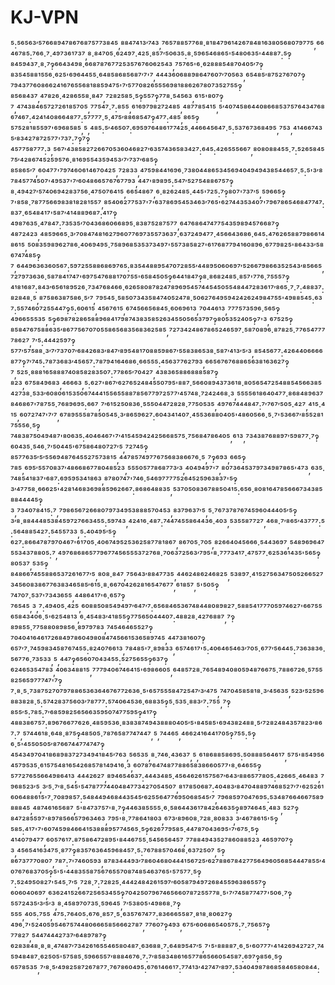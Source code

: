 # KJ-VPN
⁵:⁵⁶⁵⁶³′⁵⁷⁶⁶⁸⁹⁴⁷⁸⁶⁷⁶⁸⁷⁵⁷⁷³⁸⁴⁵,⁸⁸⁴⁷⁴¹³′⁷⁴³,⁷⁶⁵⁷⁸⁸⁵⁷⁷⁶⁸·⁸¹⁸⁴⁷⁹⁶¹⁴²⁶⁷⁸⁴⁸¹⁶³⁸⁰⁵⁶⁸⁰⁷⁹⁷⁷⁵,⁶⁶⁴⁶⁷⁸⁵:⁷⁶⁶·⁷·⁴⁹⁷³⁶¹⁷³⁷,⁸·⁸⁴⁷⁰⁵·⁶²⁴⁹⁷·⁴²⁵·⁸⁵⁷′⁵⁰⁶³⁵:⁸·⁵⁹⁶⁵⁴⁶⁸⁶⁵'⁵⁴⁸⁰⁶³⁵'⁴⁴⁸⁸⁷:⁵‽⁸⁴⁵⁹⁴³⁷·⁸·⁷‽⁶⁶⁴³⁴⁹⁸·⁶⁶⁸⁷⁸⁷⁶⁷⁷²⁵³⁵⁷⁶⁷⁶⁰⁶²⁵⁴³,⁷⁵⁷⁶⁵'⁶·⁶²⁸⁸⁸⁵⁴⁸⁷⁰⁴⁰⁵′⁷‽⁸³⁵⁴⁵⁸⁸¹⁵⁵⁶·⁶²⁵'⁶⁹⁶⁴⁴⁵⁵·⁶⁴⁸⁵⁸⁶⁸⁵⁶⁸⁷′⁷'⁷,⁴⁴⁴³⁶⁰⁶⁸⁸⁹⁸⁶⁴⁷⁶⁰⁷′⁷⁰⁵⁶³,⁶⁵⁴⁸⁵′⁸⁷⁵²⁷⁶⁷⁰⁷‽⁷⁹⁴³⁷⁷⁶⁰⁸⁶⁶²⁴¹⁶⁷⁶⁵⁵⁶⁸¹⁸⁸⁵⁹⁴⁷⁵'⁷′⁵⁷⁷⁰⁸²⁶⁵⁵⁵⁶⁹⁸¹⁸⁸⁶²⁶⁷⁸⁰⁷³⁵²⁷⁵⁵‽⁸⁵⁶⁸⁴³⁷,⁴⁷⁸²⁶·⁴²⁸⁶⁵⁵⁸·⁸⁴⁷,⁷²⁸²⁵⁸⁵·⁵‽⁵⁵⁷‽⁷⁷⁸·⁵⁴⁵⁶³,⁶¹⁵'⁸⁰⁷‽⁷,⁴⁷⁴³⁸⁴⁶⁵⁷²⁷²⁶¹⁸⁵⁷⁰⁵,⁷⁷⁵⁴⁷·⁷:⁸⁵⁵,⁶¹⁶⁹⁷⁹⁸²⁷²⁴⁸⁵,⁴⁸⁷⁷⁸⁵⁴¹⁵,⁵′⁴⁰⁷⁴⁵⁸⁶⁴⁴⁰⁸⁶⁶⁸⁵³⁷⁵⁷⁶⁴³⁴⁷⁶⁸⁶⁷⁴⁶⁷:⁴²⁴¹⁴⁰⁸⁶⁶⁴⁸⁷⁷:⁵⁷⁷⁷⁷·⁵·⁴⁷⁵′⁸⁸⁶⁸⁵⁴⁷‽⁴⁷⁷:⁴⁸⁵,⁸⁶⁵‽⁵⁷⁵²⁸¹⁸⁵⁵⁹⁷'⁶⁹⁶⁸⁵⁸⁵,⁵,⁴⁸⁵:⁵′⁴⁶⁵⁰⁷:⁶⁹⁵⁹⁷⁶⁴⁸⁶¹⁷⁷⁴²⁵·⁴⁴⁶⁶⁴⁵⁶⁴⁷·⁵:⁵³⁷⁶⁷³⁶⁸⁴⁹⁵,⁷⁵³,⁴¹⁴⁶⁶⁷⁴³⁵′⁸³⁴²⁷⁸⁷²⁵⁷⁷'⁷³⁷:⁷‽⁷‽⁴⁵⁷⁷⁵⁸⁷⁷⁷:³,⁵⁶⁷′⁴³⁸⁵⁸²⁷²⁶⁶⁷⁰⁵³⁶⁰⁴⁶⁸²⁷′⁶³⁵⁷⁴³⁶⁵⁸³⁴²⁷:⁶⁴⁵:⁴²⁶⁵⁵⁵⁶⁶⁷,⁸⁰⁸⁰⁸⁸⁴⁵⁵·⁷:⁵²⁶⁵⁸⁴⁵⁷⁵′⁴²⁸⁶⁷⁴⁵²⁵⁹⁵⁷⁶·⁸¹⁶⁹⁵⁵⁴³⁵⁹⁴⁵³′⁷′⁷³⁷′⁶⁸⁵‽⁸⁵⁸⁶⁵′⁷,⁶⁰⁴⁷⁷'⁷⁹⁷⁴⁶⁰⁶¹⁴⁶⁷⁰⁴²⁵,⁷²⁸³³,⁴⁷⁵⁹⁸⁴⁴¹⁶⁹⁶·⁷³⁸⁰⁴⁴⁸⁶⁵³⁴⁵⁶⁹⁴⁰⁴⁹⁴⁹⁴³⁸⁵⁴⁴⁶⁵⁷·⁵:⁵'³′⁸⁷⁸⁴⁵⁷⁷⁴⁵⁰⁷'⁴⁹⁵³⁷'⁷′⁶⁰⁴⁸⁶⁶⁵⁷⁶⁷⁶⁷⁷⁹³,⁴⁴⁷'⁸⁹⁸⁹⁵:⁵⁴⁷′⁵²⁷⁵⁴⁸⁸⁶⁷⁵⁷‽⁸·⁴⁹⁴²⁷′⁵⁷⁴⁰⁶⁹⁴²⁸³⁷⁵⁶·⁴⁷⁵⁰⁷⁶⁴¹⁵,⁶⁶⁵⁴⁸⁶⁷,⁶·⁸²⁶²⁴⁸⁵·⁴⁴⁵'⁷²⁵:⁷‽⁸⁰⁷'⁷³⁷′⁵,⁵⁹⁶⁶⁵‽⁷'⁸⁵⁸·⁷⁸⁷⁷⁵⁶⁶⁹⁸³⁸¹⁸²⁸¹⁵⁵⁷,⁸⁵⁴⁰⁶²⁷⁷⁵³⁷'⁷'⁶³⁷⁸⁶⁹⁵⁴⁵³⁴⁶³′⁷⁶⁵'⁶²⁷⁴⁴³⁵³⁴⁰⁷'⁷⁹⁶⁷⁸⁶⁵⁴⁶⁸⁴⁷⁷⁴⁷:⁸³⁷·⁶⁵⁴⁸⁴¹⁷'⁵⁸⁷′⁴¹⁴⁸⁸⁹⁶⁸⁷:⁴¹⁷‽⁴⁹⁸⁷⁶³⁵·⁴⁷⁸⁴⁷:⁷³⁵³⁵′⁷⁰⁴³⁶⁸⁶⁰⁶⁶⁸⁹⁵·⁸³⁸⁷⁵²⁸⁷⁵⁷⁷,⁶⁴⁷⁶⁸⁶⁴⁷⁴⁷⁷⁵⁴³⁵⁹⁸⁹⁴⁵⁷⁶⁶⁸⁷‽⁴⁸⁷²⁴²³,⁴⁸⁵⁹⁶⁶⁵·³′⁷⁰⁸⁴⁷⁴⁸¹⁶²⁷⁹⁶⁰⁷⁷⁶⁹⁷³⁵⁵⁷³⁶³⁷·⁶³⁷²⁴⁹⁴⁷⁷·⁴⁵⁶⁶⁴³⁶⁸⁶·⁶⁴⁵:⁴⁷⁶²⁶⁵⁸⁸⁷⁹⁸⁶⁶¹⁴⁸⁶¹⁵,⁵⁰⁸³⁵⁹⁸⁹⁶²⁷⁸⁶·⁴⁰⁶⁹⁴⁹⁵·⁷⁵⁸⁹⁶⁸⁵³⁵³⁷³⁴⁹⁷'⁵⁵⁷³⁸⁵⁸²⁷'⁶¹⁷⁶⁸⁷⁷⁹⁴¹⁶⁰⁸⁹⁶·⁶⁷⁷⁹⁸²⁵'⁸⁶⁴³³′⁵⁸⁶⁷⁴⁷⁴⁸⁵‽⁷,⁶⁴⁴⁹⁶³⁶³⁶⁰⁵⁶⁷:⁵⁹⁷²⁵⁵⁸⁸⁶⁸⁶⁹⁷⁶⁵:⁸³⁵⁴⁴⁸⁸⁹⁵⁴⁷⁰⁷²⁸⁵⁵′⁴⁴⁸⁹⁵⁰⁶⁰⁶⁹⁷′⁵²⁶⁶⁷⁹⁸⁶⁶³⁵²⁵⁴³′⁸⁵⁶⁶⁵,⁷²⁷⁹⁷³⁶³⁶·⁵⁸⁷⁸⁴¹⁷⁴⁷'⁶⁹⁷⁵⁴⁷⁶⁸⁸¹⁷⁰⁷⁵⁵'⁶⁵⁸⁴⁵⁰⁵‽⁶⁴⁴¹⁸⁴⁷‽⁸·⁸⁶⁸²⁴⁸⁵·⁸⁵⁷'⁷⁷⁶·⁷⁵⁵⁵⁷‽⁴¹⁸¹⁶⁸⁷:⁸⁴³′⁶⁵⁶¹⁸⁹⁵²⁶·⁷³⁴⁷⁶⁸⁴⁶⁶·⁶²⁶⁵⁸⁰⁸⁷⁸²⁴⁷⁸⁹⁶⁹⁵⁴⁵⁷⁴⁴⁵⁴⁵⁰⁵⁵⁴⁸⁴⁴⁷²⁸³⁶¹⁷′⁸⁶⁵·⁷·⁷:⁴⁸⁸³⁷:⁸²⁸⁴⁸·⁵,⁸⁷⁵⁸⁶³⁸⁷⁵⁸⁶·⁵′⁷,⁷⁹⁵⁴⁵·⁵⁸⁵⁰⁷³⁴³⁵⁸⁴⁷⁴⁰⁵²⁴⁷⁸·⁵⁰⁶²⁷⁶⁴⁹⁵⁹⁴²⁴²⁶²⁴⁹⁸⁴⁷⁵⁵'⁴⁹⁸⁸⁵⁴⁵:⁶³⁷:⁵⁵⁷⁴⁶⁰⁷²⁵⁵⁴⁴⁷‽⁵:⁶⁰⁶¹⁵,⁴⁵⁶⁷⁶¹⁵,⁶⁷⁴⁵⁶⁶⁵⁶⁸⁴⁵·⁶⁰⁶⁹⁶¹³,⁷⁰⁴⁴⁶¹³,⁷⁷⁷⁵⁷³⁵⁹⁶·⁵⁶⁵‽⁴⁹⁶⁶⁵⁵⁵³⁵,⁵‽⁶⁹⁸⁷⁸²⁸⁶⁵⁸⁸⁹⁶⁸⁴¹⁷⁹⁸⁷⁴³⁸³⁵⁸⁵²⁶³⁴⁵⁵⁰⁵⁶⁵³⁷⁹⁷‽⁸⁰⁵³⁵²⁴⁰⁵‽⁷'³,⁶⁷⁵²⁵‽⁸⁵⁸⁴⁷⁶⁷⁵⁸⁸⁶³⁵′⁸⁶⁷⁷⁵⁶⁷⁰⁷⁰⁵⁵⁸⁶⁵⁶⁸³⁵⁶⁸³⁶²⁵⁸⁵,⁷²⁷³⁴²⁴⁸⁶⁷⁸⁶⁵²⁴⁶⁵⁹⁷·⁵⁸⁷⁰⁸⁹⁶·⁸⁷⁸²⁵·⁷⁷⁶⁵⁴⁷⁷⁷⁷⁸⁶²⁷,⁷′⁵:⁴⁴⁴²⁵⁹⁷‽⁵⁷⁷′⁵⁷⁵⁸⁸·³′⁷′⁷³⁷⁰⁷′⁶⁸⁴²⁶⁸³′⁸⁴⁷′⁸⁹⁵⁴⁸¹⁷⁰⁸⁸⁵⁹⁸⁶⁷′⁵⁵⁸³⁸⁶⁵³⁸·⁵⁸⁷′⁴¹³′⁵′³,⁸⁵⁴⁵⁶⁷⁷:⁴²⁶⁴⁴⁰⁶⁶⁶⁶⁸⁷⁷‽⁷′⁷⁴⁵:⁷⁸⁷³⁶⁸³′⁴⁵⁶⁵⁷:⁷⁸⁷⁹⁴¹⁶⁴⁶⁸⁶·⁶⁶⁵⁵⁵:⁴⁵⁶³⁷⁷⁶²⁷⁹³,⁶⁶⁵⁶⁷⁶⁷⁶⁸⁸⁶⁵⁶³⁸¹⁶³⁶²⁷‽⁷,⁵²⁵·⁸⁸⁸¹⁶⁵⁸⁸⁸⁷⁴⁰⁸⁵⁸²⁸³⁵⁰⁷:⁷⁷⁸⁶⁵′⁷⁰⁴²⁷,⁴³⁸³⁶⁵⁸⁸⁶⁸⁸⁸⁵⁸⁷‽⁸²³,⁶⁷⁵⁸⁴⁹⁶⁸³,⁴⁶⁶⁶³,⁵:⁶²⁷'⁸⁶⁷′⁶²⁷⁶⁵²⁴⁸⁴⁵⁵⁰⁷⁹⁵'⁸⁸⁷·⁵⁶⁶⁰⁸⁹⁴³⁷³⁶¹⁸·⁸⁰⁵⁶⁵⁴⁷²⁵⁴⁸⁸⁵⁴⁵⁶⁶³⁸⁵⁴²⁷³⁸·⁵³³′⁶⁰⁸⁰⁶¹⁵³⁵⁰⁶⁷⁴⁴⁴¹⁵⁵⁶⁵⁵⁸⁸⁷⁸⁵⁶⁷⁷⁹⁷²⁵⁷⁷′⁴⁵⁷⁴⁸·⁷²⁴²⁴⁶⁸·³,⁵⁵⁵⁵⁶¹⁸⁶⁴⁰⁴⁷⁷·⁸⁶⁸⁴⁸⁹⁶³⁷⁸⁴⁶⁸⁶⁷'⁷⁸⁷⁵⁵·⁷⁶⁸⁹⁶⁹⁵:⁶⁶⁷,⁷′⁶¹⁵²⁵⁰⁸³⁶·⁵⁵⁵⁰⁴⁴⁷²⁸²⁸·⁷⁷⁵⁰⁵³⁵,⁴⁹⁷⁶⁷⁴⁴⁴⁸⁴⁷:⁷′⁷⁶⁷′⁵⁰⁵·⁴²⁷,⁴¹⁵·⁴¹⁵,⁶⁰⁷²⁷⁴⁷'⁷′⁷,⁶⁷⁸⁹⁵⁵⁵⁸⁷⁸⁵⁰⁵⁴⁵·³′⁸⁶⁵⁹⁶²⁷:⁶⁰⁴³⁴¹⁴⁰⁷·⁴⁵⁵³⁶⁸⁸⁰⁴⁰⁵'⁴⁸⁶⁰⁵⁶⁶·⁵·⁷'⁵³⁶⁶⁷′⁸⁵⁵²⁸¹⁷⁵⁵⁵⁶·⁵‽⁷⁴⁸³⁸⁷⁵⁰⁴⁹⁴⁸⁷'⁸⁰⁶³⁵:⁴⁰⁴⁶⁴⁶⁷'⁷′⁴¹⁵⁴⁵⁹⁴²⁴²⁵⁶⁶⁸⁵⁷⁵·⁷⁵⁶⁸⁴⁷⁸⁶⁴⁰⁵,⁶¹³,⁷³⁴³⁸⁷⁶⁸⁸⁹⁷′⁵⁹⁸⁷⁷·⁷‽⁶⁰⁴³⁵·⁵⁴⁶·⁷′⁵⁰⁴⁴⁵'⁶⁷⁵⁸⁶⁴⁸⁰⁷²⁷′⁵,⁷²⁷⁴⁵‽⁸⁵⁷⁷⁶³⁵′⁵′⁵⁵⁶⁹⁴⁸⁷⁶⁴⁵⁵²⁷⁵⁷³⁸¹⁵,⁴⁴⁷⁸⁵⁷⁴⁹⁷⁷⁶⁷⁵⁶⁸³⁸⁶⁶⁷⁶·⁵,⁷‽⁶⁹³,⁶⁶⁵‽⁷⁸⁵,⁶⁹⁵′⁵⁵⁷⁰⁸³⁷′⁴⁸⁶⁶⁸⁶⁷⁷⁸⁰⁴⁸⁵²³,⁵⁵⁵⁰⁵⁷⁷⁸⁶⁸⁷⁷³′³,⁴⁰⁴⁹⁴⁹⁷'⁷,⁸⁰⁷³⁶⁴⁵³⁷⁹⁷³⁴⁹⁸⁷⁸⁶⁵'⁴⁷³,⁶³⁵·⁷⁴⁸⁵⁴¹⁸³⁷'⁶⁸⁷:⁶⁹⁵⁹⁵³⁴¹⁸⁶³,⁸⁷⁸⁰⁷⁴⁷'⁷⁴⁶·⁵⁴⁶⁹⁷⁷⁷⁷⁵²⁶⁴⁵²⁵⁹⁶³⁸³⁷'⁵‽³′⁴⁷⁷⁵⁸·⁶⁶⁶²⁵'⁴²⁸¹⁴⁶⁸³⁶⁹⁸⁸⁵⁹⁶²⁶⁶⁷:⁸⁶⁸⁶⁴⁸⁸³⁵,⁵³⁷⁰⁵⁰⁸³⁶⁷⁸⁸⁵⁰⁴¹⁵:⁶⁵⁶·⁸⁰⁸¹⁶⁴⁷⁸⁵⁶⁶⁶⁷³⁴³⁸⁵⁸⁸⁴⁴⁴⁴⁵‽³,⁷³⁴⁰⁷⁸⁴¹⁵:⁷,⁷⁹⁸⁶⁵⁶⁷²⁶⁶⁸⁰⁷⁹⁷³⁴⁹⁵³⁸⁸⁸⁵⁷⁰⁴⁵³,⁸³⁷⁹⁶³⁷′⁵,⁵·⁷⁶⁷³⁷⁸⁷⁶⁷⁴⁵⁹⁶⁰⁴⁴⁴⁰⁵′⁵‽³′⁸·⁸⁸⁴⁴⁴⁸⁵³⁸⁴⁵⁹⁷²⁷⁶⁶³⁴⁵⁵:⁵⁹⁷⁴³,⁴²⁴¹⁶·⁴⁸⁷:⁷⁴⁴⁷⁴⁵⁵⁸⁶⁴⁴³⁶·⁴⁰³,⁵³⁵⁵⁸⁷⁷²⁷,⁴⁶⁸·⁷′⁸⁶⁵′⁴³⁷⁷⁷:⁵:⁵⁶⁴⁸⁸⁵⁴²⁷:⁵⁴⁵⁵⁷³³,⁵:⁴⁰⁴⁹⁵′⁵‽⁶²⁷:⁸⁶⁶⁴⁷⁸⁷⁹⁷⁰⁴⁶⁷'⁶¹⁷⁰⁵·⁴⁰⁶⁷⁴⁹⁵²⁵³⁶²⁵⁸⁷⁷⁸¹⁸⁶⁷,⁸⁶⁷⁰⁵·⁷⁰⁵,⁸²⁶⁶⁴⁰⁴⁵⁶⁶⁶·⁵⁴⁴³⁶⁹⁷,⁵⁴⁸⁹⁶⁹⁶⁴⁷⁵⁵³⁴³⁷⁸⁸⁰⁵:⁷,⁴⁹⁷⁶⁸⁶⁸⁶⁵⁷⁷⁹⁶⁷⁷⁴⁵⁶⁵⁵⁵³⁷²⁷⁶⁸·⁷⁰⁶³⁷²⁵⁶³′⁷⁹⁵'⁸·⁷⁷⁷³⁴¹⁷·⁴⁷⁵⁷⁷·⁶²⁵³⁶¹⁴³⁵'⁵⁶⁵‽⁸⁰⁵³⁷,⁵³⁵‽⁸⁴⁸⁶⁶⁷⁴⁵⁵⁸⁸⁶⁵³⁷²⁶¹⁶⁷⁷′⁵,⁸⁰⁸·⁸⁴⁷,⁷⁵⁶⁴³′⁸⁸⁴⁷⁷³⁵,⁴⁴⁶²⁴⁸⁶²⁴⁶⁸²⁵,⁵³⁸⁹⁷·⁴¹⁵²⁷⁵⁶³⁴⁷⁵⁰⁵²⁶⁶⁵²⁷³⁴⁵⁶⁰⁸³⁸⁶⁷⁷⁶³⁸³⁴⁶⁵⁸⁵′⁶¹⁵·⁸·⁶⁶⁷⁰⁴²⁶²⁸¹⁶⁵⁴⁷⁶⁷⁷,⁶¹⁸⁵⁷,⁵'⁵⁰⁵‽⁷⁴⁷⁰⁷·⁵³⁷'⁷³⁴³⁶⁵⁵,⁴⁴⁸⁶⁴¹⁷'⁶·⁶⁵⁷‽⁷⁶⁵⁴⁵,³,⁷:⁴⁹⁴⁰⁵·⁴²⁵,⁶⁰⁸⁸⁵⁰⁸⁵⁴⁹⁴⁹⁷′⁶⁴⁷′⁷:⁶⁵⁶⁸⁴⁶⁵³⁶⁷⁴⁸⁴⁴⁸⁰⁸⁹⁸²⁷·⁵⁸⁸⁵⁴¹⁷⁷⁷⁰⁵⁹⁷⁴⁶²⁷'⁶⁶⁷⁵⁵⁶⁵⁸⁴³⁴⁰⁶·⁵'⁶²⁵⁴⁸¹³,⁶·⁴⁵⁴⁸³′⁴¹⁸⁵⁵‽⁷⁷⁵⁶⁵⁰⁴⁴⁴⁰⁷:⁴⁸⁸²⁸·⁴²⁷⁶⁸⁸⁷,⁷‽⁸⁹⁸⁵⁵·⁷⁷⁵⁸⁸⁰⁸⁹⁸⁵⁶·⁸⁹⁷⁹⁷⁸³,⁷⁴⁵⁴⁶⁴⁶⁵⁵²⁷‽⁷⁰⁴⁰⁴¹⁶⁴⁶¹⁷²⁶⁸⁴⁹⁷⁸⁶⁰⁴⁹⁸⁰⁸⁴⁷⁴⁵⁶⁶¹⁵³⁶⁵⁸⁹⁷⁴⁵,⁴⁴⁷³⁸¹⁶⁰⁷‽⁶⁵⁷′⁷·⁷⁴⁵⁹⁸³⁴⁵⁸⁷⁶⁷⁴⁵⁵:⁸²⁴⁰⁷⁶⁶¹³,⁷⁸⁴⁸⁵'⁷·⁸⁹⁸³³,⁶⁵⁷⁴⁶¹⁷'⁵:⁴⁰⁶⁴⁶⁵⁴⁶³′⁷⁰⁵·⁶⁷⁷′⁵⁶⁴⁴⁵:⁷³⁶³⁸³⁶·⁵⁶⁷⁷⁶·⁷³⁵³³,⁵,⁴⁴⁷‽⁶⁵⁶⁰⁷⁰⁴³⁴⁵⁵:⁵²⁷⁵⁶⁵⁵‽⁶³⁷‽⁶²⁴⁶⁵³⁵⁴⁷⁸³,⁴⁰⁶³⁴⁸⁸¹⁵,⁷⁷⁷⁹⁴⁰⁶⁷⁴⁶⁴¹⁵'⁶⁹⁸⁶⁶⁰⁵,⁶⁴⁸⁵⁷²⁸·⁷⁶⁵⁴⁸⁹⁴⁰⁸⁰⁵⁹⁴⁸⁷⁶⁶⁷⁵·⁷⁸⁸⁶⁷²⁶·⁵⁷⁵⁵⁸²⁵⁶⁵⁹⁷⁷⁷⁴⁷'⁷‽⁷·⁸·⁵·⁷³⁸⁷⁵²⁷⁰⁷⁹⁷⁸⁸⁶⁵³⁶³⁶⁴⁶⁷⁶⁷⁷²⁶³⁶·⁵'⁶⁵⁷⁵⁵⁵⁸⁴⁷²⁵⁴⁷′³′⁴⁷⁵,⁷⁴⁷⁰⁴⁵⁸⁵⁸¹⁸·³′⁴⁵⁶³⁵,⁵²³′⁵²⁵⁹⁶⁸⁸³⁸²⁸·⁵:⁵⁷⁴²⁸³⁷⁵⁶⁰³′⁷⁸⁷⁷⁷:⁵⁷⁴⁰⁶⁴⁵³⁶·⁶⁸⁸³⁵‽⁵·⁵³⁵·⁸⁸³′⁷:⁷⁵⁵,⁷‽⁸⁵⁵′⁵:⁷⁸⁵:⁷′⁶⁸⁵⁹⁸²⁵⁶⁵⁶⁶³⁵⁹⁵⁰⁷⁴⁷⁷⁵⁹⁵‽⁴¹⁷‽⁴⁸⁸³⁸⁶⁷⁵⁷:⁸⁹⁶⁷⁶⁶⁷⁷⁶²⁶·⁴⁸⁵⁹⁵³⁶·⁸³⁸³⁸⁷⁴⁹⁴³⁸⁸⁸⁰⁴⁰⁵′⁵'⁸⁴⁵⁸⁵'⁶⁹⁴³⁸²⁴⁸⁸·⁵′⁷²⁸²⁴⁸⁴³⁵⁷⁸²³′⁸⁶⁷:⁷,⁵⁷⁴⁴⁶¹⁸·⁶⁴⁸·⁸⁷⁵‽⁴⁸⁵⁰⁵·⁷⁸⁷⁶⁵⁸⁷⁷⁴⁷⁴⁴⁷,⁵,⁷⁴⁴⁶⁵,⁴⁶⁶²⁴¹⁶⁴⁴¹⁷⁰⁵‽⁷⁵⁵:⁵‽⁶·⁵'⁴⁵⁵⁰⁵⁰⁵′⁸⁷⁶⁶⁷⁴⁴⁷⁷⁴⁷⁴⁷‽⁴⁵⁴³⁴⁹⁷⁰⁴¹⁸⁶⁸⁹⁸³⁷²⁷³⁴⁹⁴¹⁸⁴⁵′⁷⁶³,⁵⁶⁵³⁵,⁸·⁷⁴⁶·⁴³⁶³⁷,⁵,⁶¹⁸⁶⁸⁸⁵⁸⁶⁹⁵:⁵⁰⁸⁸⁸⁵⁶⁴⁶¹⁷,⁵⁷⁵'⁸⁵⁴⁹⁵⁶⁴⁵⁷⁹⁵³⁵·⁶¹⁵⁷⁵⁴⁸¹⁶⁵⁴²⁶⁸⁵⁷⁸¹⁴⁹⁴¹⁶·³,⁶⁰⁷⁸⁷⁶⁴⁷⁴⁸⁷⁷⁸⁸⁶⁵⁸³⁸⁶⁶⁰⁵⁷⁷'⁸·⁶⁴⁶⁵⁵‽⁵⁷⁷²⁷⁶⁵⁵⁶⁶⁴⁹⁸⁶⁴¹³,⁴⁴⁴²⁶²⁷,⁸⁹⁴⁶⁵⁴⁶³⁷:⁴⁴⁴³⁴⁸⁵·⁴⁵⁶⁴⁶²⁶¹⁵⁷⁵⁶⁷′⁶⁴³′⁸⁸⁶⁵⁷⁷⁸⁰⁵:⁴²⁶⁶⁵·⁴⁶⁴⁸³,⁷⁹⁶⁸⁵²³′⁵,³′⁵·⁷′⁸·⁵⁴⁵'⁵⁴⁷⁸⁷⁷⁷⁴⁴⁰⁴⁸⁴⁷⁷³⁴²⁷⁰⁵⁴⁵⁰⁷,⁸¹⁷⁸⁵⁰⁶⁸⁷:⁴⁰⁴⁸³′⁸⁴⁷⁰⁴⁸⁸⁹⁷⁴⁶⁸⁵²⁷′⁷'⁶²⁵²⁶¹⁶⁰⁶⁴⁸⁸⁶¹⁵'⁷·⁷⁰⁸⁹⁸⁵⁷:⁵⁴⁸⁴⁴⁹⁴⁶⁸⁴⁴³⁵⁴⁵′⁶²⁵⁵⁶⁴⁷⁷⁶⁹⁵⁰⁶⁸⁵⁴⁵′⁷,⁷⁹⁶⁸⁵⁹⁷⁰⁴⁷⁶⁹⁵:⁵³⁴⁸⁷⁶⁶⁴⁶⁶⁷⁵⁸⁹⁸⁸⁸⁴⁵,⁴⁸⁷⁴⁶¹⁶⁵⁶⁸⁷,⁵'⁸⁴⁷³⁷⁵⁷'⁸·⁷‽⁴⁴⁶³⁸⁵⁵⁵⁵·⁶·⁵⁸⁶⁴⁴³⁶¹⁷⁸⁴²⁶⁴⁶³⁵‽⁸⁹⁷⁴⁶⁴⁵·⁴⁸³,⁵²⁷‽⁸⁴⁷²⁸⁵⁵⁹⁷'⁸⁹⁷⁸⁵⁶⁶⁵⁷⁹⁶³⁴⁶³,⁷⁹⁵'⁸·⁷⁷⁸⁶⁴¹⁸⁰³,⁶⁷³′⁸⁹⁶⁰⁸·⁷²⁸·⁸⁰⁸³³,³′⁴⁶⁷⁸⁶¹⁵'⁵‽⁵⁸⁵:⁴¹⁷'⁷'⁶⁰⁷⁴⁵⁹⁸⁴⁶⁶⁴¹⁵³⁸⁸⁸⁹⁵⁷⁷⁴⁵⁶⁵·⁵‽⁶²⁶⁷⁷⁹⁵⁸⁵·⁴⁴⁷⁸⁷⁰⁴³⁶⁹⁵'⁷′⁶⁷⁵·⁵‽⁴¹⁴⁰⁷⁹⁴⁷⁷,⁶⁰⁵⁷⁶¹⁷:⁸⁷⁵⁸⁶⁴⁷²⁸⁹⁵'⁸⁴⁴⁶⁷⁵⁵·⁵⁴⁵⁶⁵⁶⁴⁵⁷,⁷⁷⁸⁸⁴⁹⁴³⁵²⁷⁸⁶⁰⁸⁸⁵²³,⁴⁶⁵⁹⁷⁰⁷‽³,⁴⁵⁶⁵⁴¹⁶³⁴⁷⁵·⁸⁷⁷‽⁸³⁵⁷⁶³⁶⁴⁵⁹⁶⁸⁴⁵⁷·⁵:⁷⁶⁷⁸⁸⁵⁷⁰⁴⁶⁸·⁶³⁷²⁵⁰⁷,⁵‽⁸⁶⁷³⁷⁷⁷⁰⁸⁰⁷,⁷⁸⁷:⁷'⁷⁴⁶⁰⁵⁹³,⁸⁷⁸³⁴⁴⁴⁹³′⁷⁸⁶⁰⁴⁶⁸⁰⁴⁴⁴¹⁵⁶⁷²⁵′⁶²⁷⁸⁸⁶⁷⁸⁴²⁷⁷⁵⁶⁴⁹⁶⁰⁵⁶⁸⁵⁴⁴⁴⁷⁸⁵⁵′⁴⁰⁷⁶⁷⁶⁸³⁷⁰⁵‽⁵'⁵'⁴⁴⁸³⁵⁵⁸⁷⁵⁶⁷⁶⁵⁵⁷⁰⁸⁷⁴⁸⁵⁴⁶³⁷⁶⁵'⁵⁷⁵⁷⁷·⁵‽⁷:⁵²⁴⁹⁵⁰⁸²⁷'⁵⁴⁵·⁷′⁵,⁷²⁸·⁷:⁷²⁸²⁵·⁴⁴⁴²⁴⁸⁴²⁶¹⁵⁹⁷′⁶⁰⁵⁸⁷⁹⁴⁹⁷²⁶⁸⁴⁵⁵⁹⁶³⁸⁶⁵⁵⁷‽⁶⁰⁶⁰⁴⁰⁶⁹⁷,⁶³⁶²⁴¹⁵²⁶⁶⁷²⁵⁶⁵³⁴⁵⁵‽⁷⁰⁴²⁵⁰⁷⁹⁶⁷⁴⁶⁵⁶⁶⁰⁷⁸⁷²⁵⁵⁷⁷⁸·⁵'⁷′⁷⁴⁵⁸⁷⁷⁴⁷⁷'⁵⁰⁶·⁷‽⁵⁵⁷²⁴³⁵′³′⁵′³,⁸·⁴⁵⁸⁹⁷⁰⁷³⁵·⁵⁹⁶⁴⁵,⁷′⁵³⁸⁰⁵'⁴⁹⁸⁶⁸·⁷‽⁵⁵⁵,⁴⁰⁵:⁷⁵⁵,⁴⁷⁵:⁷⁶⁴⁰⁵:⁶⁷⁶·⁸⁵⁷·⁵·⁶³⁵⁷⁶⁷⁴⁷⁷:⁸³⁶⁶⁶⁵⁵⁸⁷·⁸¹⁸·⁸⁰⁶²⁷‽⁴⁹⁶·⁷'⁵²⁴⁰⁵⁹⁵⁴⁶⁷⁵⁷⁴⁴⁸⁰⁶⁶⁶⁵⁸⁵⁶⁶⁶²⁷⁸⁷,⁷⁷⁶⁰⁷‽⁴⁹³,⁶⁷⁵′⁶⁰⁶⁸⁶⁵⁴⁰⁵⁷⁵:⁷·⁷⁵⁶⁵⁷‽⁷⁷⁸²⁷,⁵⁴⁴⁷⁴⁴⁴²⁷³⁷′⁶⁴⁸⁹⁷⁸⁷‽⁶²⁸³⁸⁴⁸·⁸·⁸·⁴⁷⁴⁸⁷′⁷³⁴²⁶¹⁶⁵⁵⁴⁶⁵⁸⁰⁴⁸⁷·⁶³⁶⁸⁸·⁷:⁶⁴⁸⁹⁵⁴⁷′⁵,⁷'⁵'⁸⁸⁸⁸⁷·⁶·⁵'⁶⁰⁷⁷⁷'⁴¹⁴²⁶⁹⁴²⁷²⁷·⁷⁴⁵⁹⁴⁸⁴⁸⁷·⁶²⁵⁰⁵'⁵⁷⁵⁸⁵·⁵⁹⁶⁶⁵⁵⁷′⁸⁸⁸⁴⁶⁷⁶·⁷:⁷′⁸⁵⁸³⁴⁸⁶¹⁶⁵⁷⁷⁸⁶⁵⁶⁶⁰⁵⁴⁵⁸⁷:⁶⁹⁷‽⁸⁵⁶·⁵‽⁶⁵⁷⁸⁵³⁵,⁷′⁸·⁵′⁴⁹⁸²⁵⁸⁷²⁶⁷⁸⁷⁷·⁷⁶⁷⁸⁶⁰⁴⁹⁵:⁶⁷⁶¹⁴⁶⁶¹⁷:⁷⁷⁴¹³′⁴²⁷⁴⁷′⁸⁹⁷:⁵³⁴⁰⁴⁹⁸⁷⁸⁶⁸⁵⁸⁴⁶⁵⁸⁰⁸⁴⁴:
